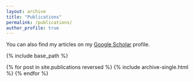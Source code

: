 ```yaml
---
layout: archive
title: "Publications"
permalink: /publications/
author_profile: true
---
```


You can also find my articles on my <a href="https://scholar.google.com/citations?user=l69FW9gAAAAJ&hl">Google Scholar</a> profile.

{% include base_path %}

{% for post in site.publications reversed %}
  {% include archive-single.html %}
{% endfor %}
